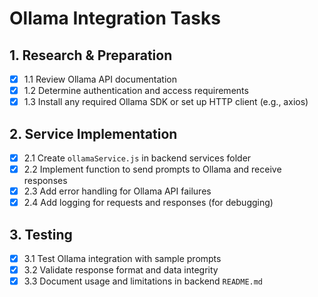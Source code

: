 # Ollama Integration Tasks

## 1. Research & Preparation
- [x] 1.1 Review Ollama API documentation
- [x] 1.2 Determine authentication and access requirements
- [x] 1.3 Install any required Ollama SDK or set up HTTP client (e.g., axios)

## 2. Service Implementation
- [x] 2.1 Create `ollamaService.js` in backend services folder
- [x] 2.2 Implement function to send prompts to Ollama and receive responses
- [x] 2.3 Add error handling for Ollama API failures
- [x] 2.4 Add logging for requests and responses (for debugging)

## 3. Testing
- [x] 3.1 Test Ollama integration with sample prompts
- [x] 3.2 Validate response format and data integrity
- [x] 3.3 Document usage and limitations in backend `README.md`
